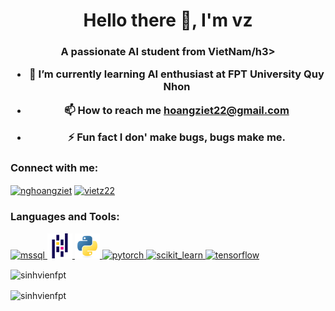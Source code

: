 <h1 align="center">Hello there 👋, I'm vz</h1>
<h3 align="center">A passionate AI student from VietNam/h3>

- 🌱 I’m currently learning **AI enthusiast at FPT University Quy Nhon**

- 📫 How to reach me **hoangziet22@gmail.com**

- ⚡ Fun fact **I don' make bugs, bugs make me.**

<h3 align="left">Connect with me:</h3>
<p align="left">
<a href="https://fb.com/nghoangziet" target="blank"><img align="center" src="https://raw.githubusercontent.com/rahuldkjain/github-profile-readme-generator/master/src/images/icons/Social/facebook.svg" alt="nghoangziet" height="30" width="40" /></a>
<a href="https://www.leetcode.com/vietz22" target="blank"><img align="center" src="https://raw.githubusercontent.com/rahuldkjain/github-profile-readme-generator/master/src/images/icons/Social/leet-code.svg" alt="vietz22" height="30" width="40" /></a>
</p>

<h3 align="left">Languages and Tools:</h3>
<p align="left"> <a href="https://www.microsoft.com/en-us/sql-server" target="_blank" rel="noreferrer"> <img src="https://www.svgrepo.com/show/303229/microsoft-sql-server-logo.svg" alt="mssql" width="40" height="40"/> </a> <a href="https://pandas.pydata.org/" target="_blank" rel="noreferrer"> <img src="https://raw.githubusercontent.com/devicons/devicon/2ae2a900d2f041da66e950e4d48052658d850630/icons/pandas/pandas-original.svg" alt="pandas" width="40" height="40"/> </a> <a href="https://www.python.org" target="_blank" rel="noreferrer"> <img src="https://raw.githubusercontent.com/devicons/devicon/master/icons/python/python-original.svg" alt="python" width="40" height="40"/> </a> <a href="https://pytorch.org/" target="_blank" rel="noreferrer"> <img src="https://www.vectorlogo.zone/logos/pytorch/pytorch-icon.svg" alt="pytorch" width="40" height="40"/> </a> <a href="https://scikit-learn.org/" target="_blank" rel="noreferrer"> <img src="https://upload.wikimedia.org/wikipedia/commons/0/05/Scikit_learn_logo_small.svg" alt="scikit_learn" width="40" height="40"/> </a> <a href="https://www.tensorflow.org" target="_blank" rel="noreferrer"> <img src="https://www.vectorlogo.zone/logos/tensorflow/tensorflow-icon.svg" alt="tensorflow" width="40" height="40"/> </a> </p>

<p><img align="center" src="https://github-readme-stats.vercel.app/api/top-langs?username=sinhvienfpt&show_icons=true&locale=en&layout=compact" alt="sinhvienfpt" /></p>

<p><img align="center" src="https://github-readme-streak-stats.herokuapp.com/?user=sinhvienfpt&" alt="sinhvienfpt" /></p>
